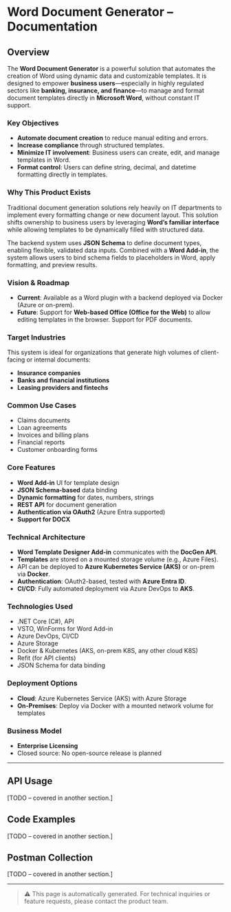 # Word Document Generator – Documentation

## Overview

The **Word Document Generator** is a powerful solution that automates the creation of Word using dynamic data and customizable templates. It is designed to empower **business users**—especially in highly regulated sectors like **banking, insurance, and finance**—to manage and format document templates directly in **Microsoft Word**, without constant IT support.

### Key Objectives
- **Automate document creation** to reduce manual editing and errors.
- **Increase compliance** through structured templates.
- **Minimize IT involvement**: Business users can create, edit, and manage templates in Word.
- **Format control**: Users can define string, decimal, and datetime formatting directly in templates.

### Why This Product Exists
Traditional document generation solutions rely heavily on IT departments to implement every formatting change or new document layout. This solution shifts ownership to business users by leveraging **Word’s familiar interface** while allowing templates to be dynamically filled with structured data.

The backend system uses **JSON Schema** to define document types, enabling flexible, validated data inputs. Combined with a **Word Add-in**, the system allows users to bind schema fields to placeholders in Word, apply formatting, and preview results.

### Vision & Roadmap
- **Current**: Available as a Word plugin with a backend deployed via Docker (Azure or on-prem).
- **Future**: Support for **Web-based Office (Office for the Web)** to allow editing templates in the browser. Support for PDF documents.

### Target Industries
This system is ideal for organizations that generate high volumes of client-facing or internal documents:
- **Insurance companies**
- **Banks and financial institutions**
- **Leasing providers and fintechs**

### Common Use Cases
- Claims documents
- Loan agreements
- Invoices and billing plans
- Financial reports
- Customer onboarding forms

### Core Features
- **Word Add-in** UI for template design
- **JSON Schema-based** data binding
- **Dynamic formatting** for dates, numbers, strings
- **REST API** for document generation
- **Authentication via OAuth2** (Azure Entra supported)
- **Support for DOCX**

### Technical Architecture
- **Word Template Designer Add-in** communicates with the **DocGen API**.
- **Templates** are stored on a mounted storage volume (e.g., Azure Files).
- API can be deployed to **Azure Kubernetes Service (AKS)** or on-prem via **Docker**.
- **Authentication**: OAuth2-based, tested with **Azure Entra ID**.
- **CI/CD**: Fully automated deployment via Azure DevOps to **AKS**.

### Technologies Used
- .NET Core (C#), API
- VSTO, WinForms for Word Add-in
- Azure DevOps, CI/CD
- Azure Storage
- Docker & Kubernetes (AKS, on-prem K8S, any other cloud K8S)
- Refit (for API clients)
- JSON Schema for data binding

### Deployment Options
- **Cloud**: Azure Kubernetes Service (AKS) with Azure Storage
- **On-Premises**: Deploy via Docker with a mounted network volume for templates

### Business Model
- **Enterprise Licensing**
- Closed source: No open-source release is planned

---

## API Usage
[TODO – covered in another section.]

## Code Examples
[TODO – covered in another section.]

## Postman Collection
[TODO – covered in another section.]

---

> ⚠️ This page is automatically generated. For technical inquiries or feature requests, please contact the product team.
